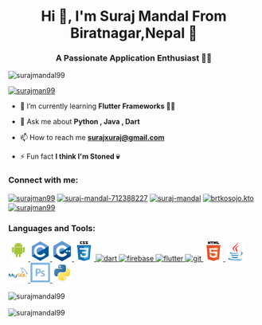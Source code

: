 <h1 align="center">Hi 👋, I'm Suraj Mandal From Biratnagar,Nepal 🚩</h1>
<h3 align="center">A Passionate Application Enthusiast 👨‍💻</h3>

<p align="left"> <img src="https://komarev.com/ghpvc/?username=surajmandal99&label=Profile%20views&color=0e75b6&style=flat" alt="surajmandal99" /> </p>

<p align="left"> <a href="https://twitter.com/surajman99" target="blank"><img src="https://img.shields.io/twitter/follow/surajman99?logo=twitter&style=for-the-badge" alt="surajman99" /></a> </p>

- 🌱 I’m currently learning **Flutter Frameworks 👨‍💻**

- 💬 Ask me about **Python , Java , Dart**

- 📫 How to reach me **surajxuraj@gmail.com**

- ⚡ Fun fact **I think I'm Stoned 💀**

<h3 align="left">Connect with me:</h3>
<p align="left">
<a href="https://twitter.com/surajman99" target="blank"><img align="center" src="https://raw.githubusercontent.com/rahuldkjain/github-profile-readme-generator/master/src/images/icons/Social/twitter.svg" alt="surajman99" height="30" width="40" /></a>
<a href="https://linkedin.com/in/suraj-mandal-712388227" target="blank"><img align="center" src="https://raw.githubusercontent.com/rahuldkjain/github-profile-readme-generator/master/src/images/icons/Social/linked-in-alt.svg" alt="suraj-mandal-712388227" height="30" width="40" /></a>
<a href="https://stackoverflow.com/users/suraj-mandal" target="blank"><img align="center" src="https://raw.githubusercontent.com/rahuldkjain/github-profile-readme-generator/master/src/images/icons/Social/stack-overflow.svg" alt="suraj-mandal" height="30" width="40" /></a>
<a href="https://fb.com/brtkosojo.kto" target="blank"><img align="center" src="https://raw.githubusercontent.com/rahuldkjain/github-profile-readme-generator/master/src/images/icons/Social/facebook.svg" alt="brtkosojo.kto" height="30" width="40" /></a>
<a href="https://instagram.com/surajman99" target="blank"><img align="center" src="https://raw.githubusercontent.com/rahuldkjain/github-profile-readme-generator/master/src/images/icons/Social/instagram.svg" alt="surajman99" height="30" width="40" /></a>
</p>

<h3 align="left">Languages and Tools:</h3>
<p align="left"> <a href="https://developer.android.com" target="_blank" rel="noreferrer"> <img src="https://raw.githubusercontent.com/devicons/devicon/master/icons/android/android-original-wordmark.svg" alt="android" width="40" height="40"/> </a> <a href="https://www.cprogramming.com/" target="_blank" rel="noreferrer"> <img src="https://raw.githubusercontent.com/devicons/devicon/master/icons/c/c-original.svg" alt="c" width="40" height="40"/> </a> <a href="https://www.w3schools.com/cpp/" target="_blank" rel="noreferrer"> <img src="https://raw.githubusercontent.com/devicons/devicon/master/icons/cplusplus/cplusplus-original.svg" alt="cplusplus" width="40" height="40"/> </a> <a href="https://www.w3schools.com/css/" target="_blank" rel="noreferrer"> <img src="https://raw.githubusercontent.com/devicons/devicon/master/icons/css3/css3-original-wordmark.svg" alt="css3" width="40" height="40"/> </a> <a href="https://dart.dev" target="_blank" rel="noreferrer"> <img src="https://www.vectorlogo.zone/logos/dartlang/dartlang-icon.svg" alt="dart" width="40" height="40"/> </a> <a href="https://firebase.google.com/" target="_blank" rel="noreferrer"> <img src="https://www.vectorlogo.zone/logos/firebase/firebase-icon.svg" alt="firebase" width="40" height="40"/> </a> <a href="https://flutter.dev" target="_blank" rel="noreferrer"> <img src="https://www.vectorlogo.zone/logos/flutterio/flutterio-icon.svg" alt="flutter" width="40" height="40"/> </a> <a href="https://git-scm.com/" target="_blank" rel="noreferrer"> <img src="https://www.vectorlogo.zone/logos/git-scm/git-scm-icon.svg" alt="git" width="40" height="40"/> </a> <a href="https://www.w3.org/html/" target="_blank" rel="noreferrer"> <img src="https://raw.githubusercontent.com/devicons/devicon/master/icons/html5/html5-original-wordmark.svg" alt="html5" width="40" height="40"/> </a> <a href="https://www.java.com" target="_blank" rel="noreferrer"> <img src="https://raw.githubusercontent.com/devicons/devicon/master/icons/java/java-original.svg" alt="java" width="40" height="40"/> </a> <a href="https://www.mysql.com/" target="_blank" rel="noreferrer"> <img src="https://raw.githubusercontent.com/devicons/devicon/master/icons/mysql/mysql-original-wordmark.svg" alt="mysql" width="40" height="40"/> </a> <a href="https://www.photoshop.com/en" target="_blank" rel="noreferrer"> <img src="https://raw.githubusercontent.com/devicons/devicon/master/icons/photoshop/photoshop-line.svg" alt="photoshop" width="40" height="40"/> </a> <a href="https://www.python.org" target="_blank" rel="noreferrer"> <img src="https://raw.githubusercontent.com/devicons/devicon/master/icons/python/python-original.svg" alt="python" width="40" height="40"/> </a> </p>

<p><img align="center" src="https://github-readme-stats.vercel.app/api/top-langs?username=surajmandal99&show_icons=true&locale=en&layout=compact" alt="surajmandal99" /></p>

<p><img align="center" src="https://github-readme-streak-stats.herokuapp.com/?user=surajmandal99&" alt="surajmandal99" /></p>
